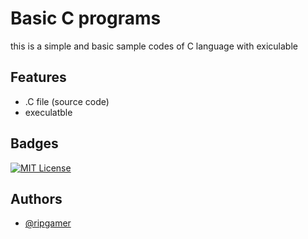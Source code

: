 # Basic C programs

this is a simple and basic sample codes of C language with exiculable

## Features

- .C file (source code)
- execulatble  


## Badges


[![MIT License](https://img.shields.io/badge/License-MIT-green.svg)](https://github.com/ripgamer/simple-calculator/blob/main/LICENSE)



## Authors

- [@ripgamer](https://www.github.com/ripgamer)
